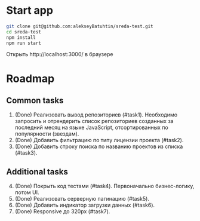# Start app

```bash
git clone git@github.com:alekseyBatuhtin/sreda-test.git
cd sreda-test
npm install
npm run start
```
Открыть http://localhost:3000/ в браузере

# Roadmap

## Common tasks

1. (Done) Реализовать вывод репозиториев (#task1). Необходимо запросить и отрендерить список репозиториев созданных за последний месяц на языке JavaScript, отсортированных по популярности (звездам).
2. (Done) Добавить фильтрацию по типу лицензии проекта (#task2).
3. (Done) Добавить строку поиска по названию проектов из списка (#task3).

## Additional tasks

4. (Done) Покрыть код тестами (#task4). Первоначально бизнес-логику, потом UI.
5. (Done) Реализовать серверную пагинацию (#task5).
6. (Done) Добавить индикатор загрузки данных (#task6).
7. (Done) Responsive до 320px (#task7).
